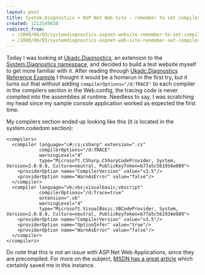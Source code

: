 ```yaml
---
layout: post
title: System.Diagnostics + ASP.Net Web Site – remember to set compilerOptions="/d:TRACE"
created: 1212549020
redirect_from:
  - /2008/06/03/systemdiagnostics-aspnet-website-remember-to-set-compileroptions-d-trace
  - /2008/06/03/systemdiagnostics-aspnet-web-site-remember-set-compileroptions-dtrace
---
```

Today I was looking at [Ukadc.Diagnostics](http://ukadcdiagnostics.codeplex.com/), an extension to the [System.Diagnostics namespace](http://msdn.microsoft.com/en-us/library/system.diagnostics.aspx), and decided to build a test website myself to get more familiar with it. After reading through [Ukadc.Diagnostics Reference Example](http://www.codeplex.com/UkadcDiagnostics/Wiki/View.aspx?title=QuickReferenceExample&referringTitle=Home) I thought it would be a homerun in the first try, but it turns out that without adding `compilerOptions="/d:TRACE"` to each compiler in the compilers section in the Web.config, the tracing code is never compiled into the assemblies at runtime. Needless to say, I was scratching my head since my sample console application worked as expected the first time.

<!--break-->

My compilers section ended up looking like this (it is located in the system.codedom section):

```
<compilers>
  <compiler language="c#;cs;csharp" extension=".cs"
            compilerOptions="/d:TRACE"
            warningLevel="4"
            type="Microsoft.CSharp.CSharpCodeProvider, System, Version=2.0.0.0, Culture=neutral, PublicKeyToken=b77a5c561934e089">
    <providerOption name="CompilerVersion" value="v3.5"/>
    <providerOption name="WarnAsError" value="false"/>
  </compiler>
  <compiler language="vb;vbs;visualbasic;vbscript"
            compilerOptions="/d:Trace=true"
            extension=".vb"
            warningLevel="4"
            type="Microsoft.VisualBasic.VBCodeProvider, System, Version=2.0.0.0, Culture=neutral, PublicKeyToken=b77a5c561934e089">
    <providerOption name="CompilerVersion" value="v3.5"/>
    <providerOption name="OptionInfer" value="true"/>
    <providerOption name="WarnAsError" value="false"/>
  </compiler>
</compilers>
```

Do note that this is not an issue with ASP.Net Web Applications, since they are precompiled. For more on the subject, [MSDN has a great article](http://msdn.microsoft.com/en-us/library/b0ectfxd.aspx) which certainly saved me in this instance.
